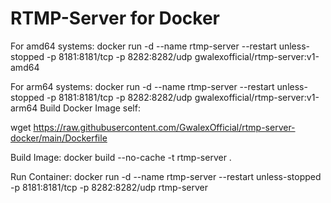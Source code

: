 # RTMP-Server for Docker

For amd64 systems: docker run -d --name rtmp-server --restart unless-stopped -p 8181:8181/tcp -p 8282:8282/udp gwalexofficial/rtmp-server:v1-amd64

For arm64 systems: docker run -d --name rtmp-server --restart unless-stopped -p 8181:8181/tcp -p 8282:8282/udp gwalexofficial/rtmp-server:v1-arm64
Build Docker Image self:

wget https://raw.githubusercontent.com/GwalexOfficial/rtmp-server-docker/main/Dockerfile

Build Image: docker build --no-cache -t rtmp-server .

Run Container: docker run -d --name rtmp-server --restart unless-stopped -p 8181:8181/tcp -p 8282:8282/udp rtmp-server
